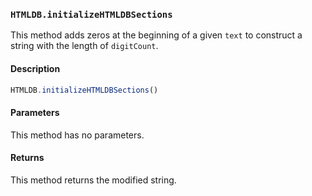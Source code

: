 ### `HTMLDB.initializeHTMLDBSections`

This method adds zeros at the beginning of a given `text` to construct a string with the length of `digitCount`.

#### Description

```javascript
HTMLDB.initializeHTMLDBSections()
```

#### Parameters

This method has no parameters.

#### Returns

This method returns the modified string.
